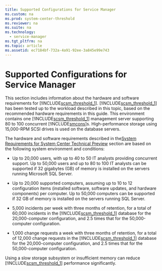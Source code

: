 ```yaml
---
title: Supported Configurations for Service Manager
ms.custom: na
ms.prod: system-center-threshold
ms.reviewer: na
ms.suite: na
ms.technology: 
  - service-manager
ms.tgt_pltfrm: na
ms.topic: article
ms.assetid: ec7184bf-732a-4a91-92ee-3a845e99e743
---
```

# Supported Configurations for Service Manager
This section includes information about the hardware and software requirements for [!INCLUDE[scsm_threshold_1](../Token/scsm_threshold_1_md.md)]. [!INCLUDE[scsm_threshold_1](../Token/scsm_threshold_1_md.md)] has been tested up to the workload described in this topic, based on the recommended hardware requirements in this guide. This environment contains one [!INCLUDE[scsm_threshold_1](../Token/scsm_threshold_1_md.md)] management server supporting 80 to 100 concurrent [!INCLUDE[smcons](../Token/smcons_md.md)]s. High\-performance storage using 15,000\-RPM SCSI drives is used on the database servers.

The hardware and software requirements described in the[System Requirements for System Center Technical Preview](../Topic/System-Requirements-for-System-Center-Technical-Preview.md) section are based on the following system environment and conditions:

-   Up to 20,000 users, with up to 40 to 50 IT analysts providing concurrent support. Up to 50,000 users and up to 80 to 100 IT analysts can be supported if 32 gigabytes \(GB\) of memory is installed on the servers running Microsoft SQL Server.

-   Up to 20,000 supported computers, assuming up to 10 to 12 configuration items \(installed software, software updates, and hardware components\) per computer. Up to 50,000 computers can be supported if 32 GB of memory is installed on the servers running SQL Server.

-   5,000 incidents per week with three months of retention, for a total of 60,000 incidents in the [!INCLUDE[scsm_threshold_1](../Token/scsm_threshold_1_md.md)] database for the 20,000\-computer configuration, and 2.5 times that for the 50,000\-computer configuration.

-   1,000 change requests a week with three months of retention, for a total of 12,000 change requests in the [!INCLUDE[scsm_threshold_1](../Token/scsm_threshold_1_md.md)] database for the 20,000\-computer configuration, and 2.5 times that for the 50,000\-computer configuration.

Using a slow storage subsystem or insufficient memory can reduce [!INCLUDE[scsm_threshold_1](../Token/scsm_threshold_1_md.md)] performance significantly.

